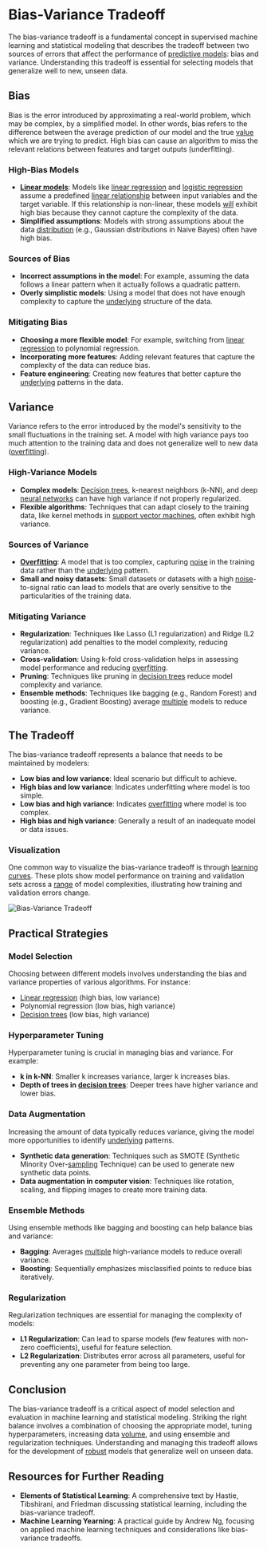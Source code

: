 # Bias-Variance Tradeoff

The bias-variance tradeoff is a fundamental concept in supervised machine learning and statistical modeling that describes the tradeoff between two sources of errors that affect the performance of [predictive models](../p/predictive_models_in_trading.md): bias and variance. Understanding this tradeoff is essential for selecting models that generalize well to new, unseen data.

## Bias

Bias is the error introduced by approximating a real-world problem, which may be complex, by a simplified model. In other words, bias refers to the difference between the average prediction of our model and the true [value](../v/value.md) which we are trying to predict. High bias can cause an algorithm to miss the relevant relations between features and target outputs (underfitting). 

### High-Bias Models

- **[Linear models](../l/linear_models_in_trading.md)**: Models like [linear regression](../l/linear_regression.md) and [logistic regression](../l/logistic_regression_in_trading.md) assume a predefined [linear relationship](../l/linear_relationship.md) between input variables and the target variable. If this relationship is non-linear, these models [will](../w/will.md) exhibit high bias because they cannot capture the complexity of the data.
- **Simplified assumptions**: Models with strong assumptions about the data [distribution](../d/distribution.md) (e.g., Gaussian distributions in Naive Bayes) often have high bias.

### Sources of Bias

- **Incorrect assumptions in the model**: For example, assuming the data follows a linear pattern when it actually follows a quadratic pattern.
- **Overly simplistic models**: Using a model that does not have enough complexity to capture the [underlying](../u/underlying.md) structure of the data.

### Mitigating Bias

- **Choosing a more flexible model**: For example, switching from [linear regression](../l/linear_regression.md) to polynomial regression.
- **Incorporating more features**: Adding relevant features that capture the complexity of the data can reduce bias.
- **Feature engineering**: Creating new features that better capture the [underlying](../u/underlying.md) patterns in the data.

## Variance

Variance refers to the error introduced by the model's sensitivity to the small fluctuations in the training set. A model with high variance pays too much attention to the training data and does not generalize well to new data ([overfitting](../o/overfitting.md)). 

### High-Variance Models

- **Complex models**: [Decision trees](../d/decision_trees.md), k-nearest neighbors (k-NN), and deep [neural networks](../n/neural_networks_in_trading.md) can have high variance if not properly regularized.
- **Flexible algorithms**: Techniques that can adapt closely to the training data, like kernel methods in [support vector machines](../s/support_vector_machines_in_trading.md), often exhibit high variance.

### Sources of Variance

- **[Overfitting](../o/overfitting.md)**: A model that is too complex, capturing [noise](../n/noise.md) in the training data rather than the [underlying](../u/underlying.md) pattern.
- **Small and noisy datasets**: Small datasets or datasets with a high [noise](../n/noise.md)-to-signal ratio can lead to models that are overly sensitive to the particularities of the training data.

### Mitigating Variance

- **Regularization**: Techniques like Lasso (L1 regularization) and Ridge (L2 regularization) add penalties to the model complexity, reducing variance.
- **Cross-validation**: Using k-fold cross-validation helps in assessing model performance and reducing [overfitting](../o/overfitting.md).
- **Pruning**: Techniques like pruning in [decision trees](../d/decision_trees.md) reduce model complexity and variance.
- **Ensemble methods**: Techniques like bagging (e.g., Random Forest) and boosting (e.g., Gradient Boosting) average [multiple](../m/multiple.md) models to reduce variance.

## The Tradeoff

The bias-variance tradeoff represents a balance that needs to be maintained by modelers:

- **Low bias and low variance**: Ideal scenario but difficult to achieve.
- **High bias and low variance**: Indicates underfitting where model is too simple.
- **Low bias and high variance**: Indicates [overfitting](../o/overfitting.md) where model is too complex.
- **High bias and high variance**: Generally a result of an inadequate model or data issues.

### Visualization

One common way to visualize the bias-variance tradeoff is through [learning curves](../l/learning_curves_in_trading.md). These plots show model performance on training and validation sets across a [range](../r/range.md) of model complexities, illustrating how training and validation errors change.

![Bias-Variance Tradeoff](https://miro.medium.com/max/1400/1*yDnW5gQlyFQDaHdJibEp1w.png)

## Practical Strategies

### Model Selection

Choosing between different models involves understanding the bias and variance properties of various algorithms. For instance:

- [Linear regression](../l/linear_regression.md) (high bias, low variance)
- Polynomial regression (low bias, high variance)
- [Decision trees](../d/decision_trees.md) (low bias, high variance)

### Hyperparameter Tuning

Hyperparameter tuning is crucial in managing bias and variance. For example:

- **k in k-NN**: Smaller k increases variance, larger k increases bias.
- **Depth of trees in [decision trees](../d/decision_trees.md)**: Deeper trees have higher variance and lower bias.

### Data Augmentation

Increasing the amount of data typically reduces variance, giving the model more opportunities to identify [underlying](../u/underlying.md) patterns.

- **Synthetic data generation**: Techniques such as SMOTE (Synthetic Minority Over-[sampling](../s/sampling.md) Technique) can be used to generate new synthetic data points.
- **Data augmentation in computer vision**: Techniques like rotation, scaling, and flipping images to create more training data.

### Ensemble Methods

Using ensemble methods like bagging and boosting can help balance bias and variance:

- **Bagging**: Averages [multiple](../m/multiple.md) high-variance models to reduce overall variance.
- **Boosting**: Sequentially emphasizes misclassified points to reduce bias iteratively.

### Regularization

Regularization techniques are essential for managing the complexity of models:

- **L1 Regularization**: Can lead to sparse models (few features with non-zero coefficients), useful for feature selection.
- **L2 Regularization**: Distributes error across all parameters, useful for preventing any one parameter from being too large.

## Conclusion

The bias-variance tradeoff is a critical aspect of model selection and evaluation in machine learning and statistical modeling. Striking the right balance involves a combination of choosing the appropriate model, tuning hyperparameters, increasing data [volume](../v/volume.md), and using ensemble and regularization techniques. Understanding and managing this tradeoff allows for the development of [robust](../r/robust.md) models that generalize well on unseen data.

## Resources for Further Reading

- **Elements of Statistical Learning**: A comprehensive text by Hastie, Tibshirani, and Friedman discussing statistical learning, including the bias-variance tradeoff.
- **Machine Learning Yearning**: A practical guide by Andrew Ng, focusing on applied machine learning techniques and considerations like bias-variance tradeoffs.